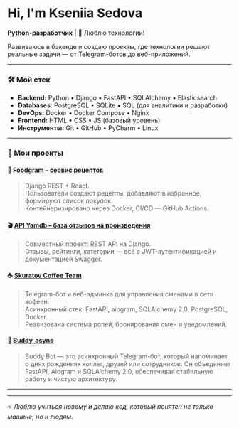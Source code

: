
# Hi, I'm Kseniia Sedova
**Python-разработчик** | 🧠 Люблю технологии!

Развиваюсь в бэкенде и создаю проекты, где технологии решают реальные задачи — от Telegram-ботов до веб-приложений.

---

### 🛠️ Мой стек
- **Backend:** Python • Django • FastAPI • SQLAlchemy  • Elasticsearch  
- **Databases:** PostgreSQL • SQLite • SQL (для аналитики и разработки)  
- **DevOps:** Docker • Docker Compose • Nginx  
- **Frontend:** HTML • CSS • JS (базовый уровень)  
- **Инструменты:** Git • GitHub • PyCharm • Linux  

---

### 💼 Мои проекты

#### 🍔 [Foodgram – сервис рецептов](https://github.com/KseniiaSedova/foodgram-project-react)
> Django REST + React.  
> Пользователи создают рецепты, добавляют в избранное, формируют список покупок.  
> Контейнеризировано через Docker, CI/CD — GitHub Actions.


#### 🎬 [API Yamdb – база отзывов на произведения](https://github.com/svtplv/api_yamdb)
> Совместный проект: REST API на Django.  
> Отзывы, рейтинги, категории — всё с JWT-аутентификацией и документацией Swagger.

#### ☕ [Skuratov Coffee Team](https://github.com/Studio-Yandex-Practicum/skuratov_coffee_team1)
> Telegram-бот и веб-админка для управления сменами в сети кофеен.  
> Асинхронный стек: FastAPI, aiogram, SQLAlchemy 2.0, PostgreSQL, Docker.  
> Реализована система ролей, бронирования смен и уведомлений.

#### 🤖 [Buddy_async](https://github.com/KseniiaSedova/buddy_async)
> Buddy Bot — это асинхронный Telegram-бот, который напоминает о днях рождениях коллег, друзей или сотрудников.
> Он объединяет FastAPI, Aiogram и SQLAlchemy 2.0, обеспечивая стабильную работу и чистую архитектуру.
---

---

⭐️ *Люблю учиться новому и делаю код, который понятен не только машине, но и людям.*
